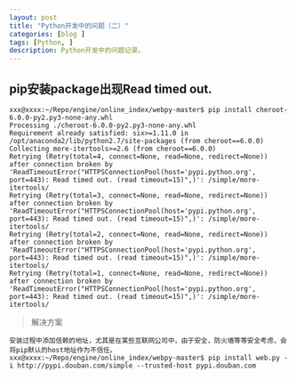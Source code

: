 ```yaml
---
layout: post
title: "Python开发中的问题（二）"
categories: [blog ]
tags: [Python, ]
description: Python开发中的问题记录。
---
```


## pip安装package出现Read timed out.

    xxx@xxxx:~/Repo/engine/online_index/webpy-master$ pip install cheroot-6.0.0-py2.py3-none-any.whl 
    Processing ./cheroot-6.0.0-py2.py3-none-any.whl
    Requirement already satisfied: six>=1.11.0 in /opt/anaconda2/lib/python2.7/site-packages (from cheroot==6.0.0)
    Collecting more-itertools>=2.6 (from cheroot==6.0.0)
    Retrying (Retry(total=4, connect=None, read=None, redirect=None)) after connection broken by 'ReadTimeoutError("HTTPSConnectionPool(host='pypi.python.org', port=443): Read timed out. (read timeout=15)",)': /simple/more-itertools/
    Retrying (Retry(total=3, connect=None, read=None, redirect=None)) after connection broken by 'ReadTimeoutError("HTTPSConnectionPool(host='pypi.python.org', port=443): Read timed out. (read timeout=15)",)': /simple/more-itertools/
    Retrying (Retry(total=2, connect=None, read=None, redirect=None)) after connection broken by 'ReadTimeoutError("HTTPSConnectionPool(host='pypi.python.org', port=443): Read timed out. (read timeout=15)",)': /simple/more-itertools/
    Retrying (Retry(total=1, connect=None, read=None, redirect=None)) after connection broken by 'ReadTimeoutError("HTTPSConnectionPool(host='pypi.python.org', port=443): Read timed out. (read timeout=15)",)': /simple/more-itertools/

> 解决方案

	安装过程中添加信赖的地址，尤其是在某些互联网公司中，由于安全，防火墙等等安全考虑，会将pip默认的host地址作为不信任。
	xxx@xxxx:~/Repo/engine/online_index/webpy-master$ pip install web.py -i http://pypi.douban.com/simple --trusted-host pypi.douban.com


